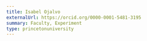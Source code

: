 ```yaml
---
title: Isabel Ojalvo
externalUrl: https://orcid.org/0000-0001-5481-3195
summary: Faculty, Experiment
type: princetonuniversity
---
```

